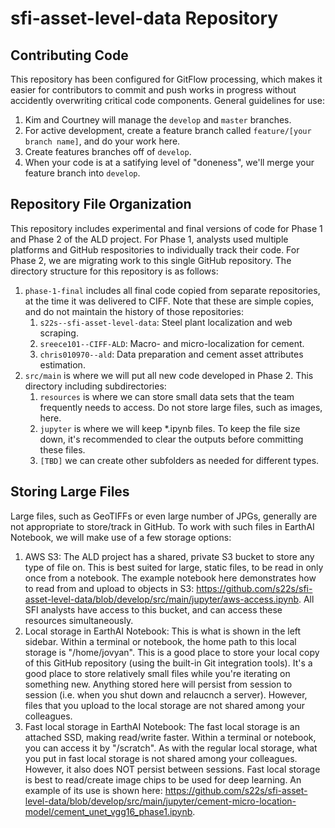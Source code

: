 # sfi-asset-level-data Repository

## Contributing Code

This repository has been configured for GitFlow processing, which makes it easier for contributors to commit and push works in progress without accidently overwriting critical code components. General guidelines for use:

1. Kim and Courtney will manage the <code>develop</code> and <code>master</code> branches.
2. For active development, create a feature branch called <code>feature/[your branch name]</code>, and do your work here.
3. Create features branches off of <code>develop</code>.
4. When your code is at a satifying level of "doneness", we'll merge your feature branch into <code>develop</code>.

## Repository File Organization

This repository includes experimental and final versions of code for Phase 1 and Phase 2 of the ALD project. For Phase 1, analysts used multiple platforms and GitHub respositories to individually track their code. For Phase 2, we are migrating work to this single GitHub repository. The directory structure for this repository is as follows:

1. <code>phase-1-final</code> includes all final code copied from separate repositories, at the time it was delivered to CIFF. Note that these are simple copies, and do not maintain the history of those repositories:
    1. <code>s22s--sfi-asset-level-data</code>: Steel plant localization and web scraping.
    2. <code>sreece101--CIFF-ALD</code>: Macro- and micro-localization for cement.
    3. <code>chris010970--ald</code>: Data preparation and cement asset attributes estimation.
2. <code>src/main</code> is where we will put all new code developed in Phase 2. This directory including subdirectories:
    1. <code>resources</code> is where we can store small data sets that the team frequently needs to access. Do not store large files, such as images, here.
    2. <code>jupyter</code> is where we will keep \*.ipynb files. To keep the file size down, it's recommended to clear the outputs before committing these files.
    3. <code>[TBD]</code> we can create other subfolders as needed for different types.

    
## Storing Large Files

Large files, such as GeoTIFFs or even large number of JPGs, generally are not appropriate to store/track in GitHub. To work with such files in EarthAI Notebook, we will make use of a few storage options:

1. AWS S3: The ALD project has a shared, private S3 bucket to store any type of file on. This is best suited for large, static files, to be read in only once from a notebook. The example notebook here demonstrates how to read from and upload to objects in S3: https://github.com/s22s/sfi-asset-level-data/blob/develop/src/main/jupyter/aws-access.ipynb. All SFI analysts have access to this bucket, and can access these resources simultaneously.
2. Local storage in EarthAI Notebook: This is what is shown in the left sidebar. Within a terminal or notebook, the home path to this local storage is "/home/jovyan". This is a good place to store your local copy of this GitHub repository (using the built-in Git integration tools). It's a good place to store relatively small files while you're iterating on something new. Anything stored here will persist from session to session (i.e. when you shut down and relaucnch a server). However, files that you upload to the local storage are not shared among your colleagues.
3. Fast local storage in EarthAI Notebook: The fast local storage is an attached SSD, making read/write faster. Within a terminal or notebook, you can access it by "/scratch". As with the regular local storage, what you put in fast local storage is not shared among your colleagues. However, it also does NOT persist between sessions. Fast local storage is best to read/create image chips to be used for deep learning. An example of its use is shown here: https://github.com/s22s/sfi-asset-level-data/blob/develop/src/main/jupyter/cement-micro-location-model/cement_unet_vgg16_phase1.ipynb.
